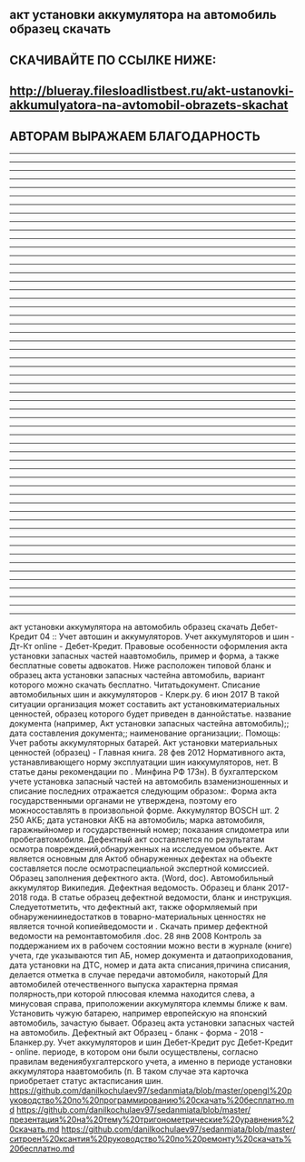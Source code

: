 акт установки аккумулятора на автомобиль образец скачать
--------------------------------------------------
СКАЧИВАЙТЕ ПО ССЫЛКЕ НИЖЕ:
--------------------------------------------------
http://blueray.filesloadlistbest.ru/akt-ustanovki-akkumulyatora-na-avtomobil-obrazets-skachat
--------------------------------------------------
АВТОРАМ ВЫРАЖАЕМ БЛАГОДАРНОСТЬ
--------------------------------------------------
--------------------------------------------------
--------------------------------------------------
--------------------------------------------------
--------------------------------------------------
--------------------------------------------------
--------------------------------------------------
--------------------------------------------------
--------------------------------------------------
--------------------------------------------------
--------------------------------------------------
--------------------------------------------------
--------------------------------------------------
--------------------------------------------------
--------------------------------------------------
--------------------------------------------------
--------------------------------------------------
--------------------------------------------------
--------------------------------------------------
--------------------------------------------------
--------------------------------------------------
--------------------------------------------------
--------------------------------------------------
--------------------------------------------------
--------------------------------------------------
--------------------------------------------------
--------------------------------------------------
--------------------------------------------------
--------------------------------------------------
--------------------------------------------------
--------------------------------------------------
--------------------------------------------------
--------------------------------------------------
--------------------------------------------------
--------------------------------------------------
--------------------------------------------------
--------------------------------------------------
--------------------------------------------------
--------------------------------------------------
--------------------------------------------------
--------------------------------------------------
--------------------------------------------------
--------------------------------------------------
--------------------------------------------------
--------------------------------------------------
--------------------------------------------------
--------------------------------------------------
--------------------------------------------------
--------------------------------------------------
--------------------------------------------------
--------------------------------------------------
--------------------------------------------------
--------------------------------------------------
--------------------------------------------------
--------------------------------------------------
--------------------------------------------------
акт установки аккумулятора на автомобиль образец скачать Дебет-Кредит  04 :: Учет автошин и аккумуляторов. Учет аккумуляторов и шин - Дт-Кт online - Дебет-Кредит. Правовые особенности оформления акта установки запасных частей наавтомобиль, пример и форма, а также бесплатные советы адвокатов. Ниже расположен типовой бланк и образец акта установки запасных частейна автомобиль, вариант которого можно скачать бесплатно. Читатьдокумент. Списание автомобильных шин и аккумуляторов - Клерк.ру. 6 июн 2017  В такой ситуации организация может составить акт установкиматериальных ценностей, образец которого будет приведен в даннойстатье.  название документа (например, Акт установки запасных частейна автомобиль);; дата составления документа;; наименование организации;. Помощь: Учет работы аккумуляторных батарей. Акт установки материальных ценностей (образец) - Главная книга. 28 фев 2012  Нормативного акта, устанавливающего норму эксплуатации шин иаккумуляторов, нет. В статье даны рекомендации по . Минфина РФ  173н). В бухгалтерском учете установка запасный частей на автомобиль взаменизношенных и списание последних отражается следующим образом:. Форма акта государственными органами не утверждена, поэтому его можносоставлять в произвольной форме.  Аккумулятор BOSCH  шт.  2  250 АКБ; дата установки АКБ на автомобиль; марка автомобиля, гаражныйномер и государственный номер; показания спидометра или пробегавтомобиля. Дефектный акт составляется по результатам осмотра повреждений,обнаруженных на исследуемом объекте. Акт является основным для  Актоб обнаруженных дефектах на объекте составляется после осмотраспециальной экспертной комиссией.  Образец заполнения дефектного акта. (Word, doc). Автомобильный аккумулятор  Википедия. Дефектная ведомость. Образец и бланк 2017-2018 года. В статье образец дефектной ведомости, бланк и инструкция.  Следуетотметить, что дефектный акт, также оформляемый при обнаружениинедостатков в товарно-материальных ценностях не является точной копиейведомости и . Скачать пример дефектной ведомости на ремонтавтомобиля .doc. 28 янв 2008  Контроль за поддержанием их в рабочем состоянии можно вести в журнале (книге) учета, где указываются тип АБ, номер документа и датаоприходования, дата установки на ДТС, номер и дата акта списания,причина списания, делается отметка в случае передачи автомобиля, накоторый
Для автомобилей отечественного выпуска характерна прямая полярность,при которой плюсовая клемма находится слева, а минусовая  справа, приположении аккумулятора клеммы ближе к вам. Установить чужую батарею, например европейскую на японский автомобиль, зачастую бывает. Образец акта установки запасных частей на автомобиль. Дефектный акт  Образец - бланк - форма - 2018 - Бланкер.ру. Учет аккумуляторов и шин  Дебет-Кредит рус  Дебет-Кредит - online. периоде, в котором они были осуществлены, согласно правилам ведениябухгалтерского учета, а именно в периоде установки аккумулятора наавтомобиль (п.  В таком случае эта карточка приобретает статус актасписания шин.
https://github.com/danilkochulaev97/sedanmiata/blob/master/opengl%20руководство%20по%20программированию%20скачать%20бесплатно.md
https://github.com/danilkochulaev97/sedanmiata/blob/master/презентация%20на%20тему%20тригонометрические%20уравнения%20скачать.md
https://github.com/danilkochulaev97/sedanmiata/blob/master/ситроен%20ксантия%20руководство%20по%20ремонту%20скачать%20бесплатно.md